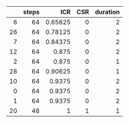 |    |   steps |     ICR |   CSR |   duration |
|---:|--------:|--------:|------:|-----------:|
|  6 |      64 | 0.65625 |     0 |          2 |
| 26 |      64 | 0.78125 |     0 |          2 |
|  7 |      64 | 0.84375 |     0 |          2 |
| 12 |      64 | 0.875   |     0 |          2 |
|  2 |      64 | 0.875   |     0 |          1 |
| 28 |      64 | 0.90625 |     0 |          1 |
| 10 |      64 | 0.9375  |     0 |          2 |
|  0 |      64 | 0.9375  |     0 |          2 |
|  1 |      64 | 0.9375  |     0 |          2 |
| 20 |      48 | 1       |     1 |          1 |